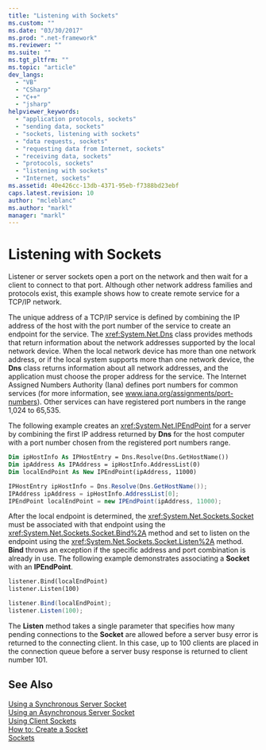 ```yaml
---
title: "Listening with Sockets"
ms.custom: ""
ms.date: "03/30/2017"
ms.prod: ".net-framework"
ms.reviewer: ""
ms.suite: ""
ms.tgt_pltfrm: ""
ms.topic: "article"
dev_langs: 
  - "VB"
  - "CSharp"
  - "C++"
  - "jsharp"
helpviewer_keywords: 
  - "application protocols, sockets"
  - "sending data, sockets"
  - "sockets, listening with sockets"
  - "data requests, sockets"
  - "requesting data from Internet, sockets"
  - "receiving data, sockets"
  - "protocols, sockets"
  - "listening with sockets"
  - "Internet, sockets"
ms.assetid: 40e426cc-13db-4371-95eb-f7388bd23ebf
caps.latest.revision: 10
author: "mcleblanc"
ms.author: "markl"
manager: "markl"
---
```

# Listening with Sockets
Listener or server sockets open a port on the network and then wait for a client to connect to that port. Although other network address families and protocols exist, this example shows how to create remote service for a TCP/IP network.  
  
 The unique address of a TCP/IP service is defined by combining the IP address of the host with the port number of the service to create an endpoint for the service. The <xref:System.Net.Dns> class provides methods that return information about the network addresses supported by the local network device. When the local network device has more than one network address, or if the local system supports more than one network device, the **Dns** class returns information about all network addresses, and the application must choose the proper address for the service. The Internet Assigned Numbers Authority (Iana) defines port numbers for common services (for more information, see www.iana.org/assignments/port-numbers). Other services can have registered port numbers in the range 1,024 to 65,535.  
  
 The following example creates an <xref:System.Net.IPEndPoint> for a server by combining the first IP address returned by **Dns** for the host computer with a port number chosen from the registered port numbers range.  
  
```vb  
Dim ipHostInfo As IPHostEntry = Dns.Resolve(Dns.GetHostName())  
Dim ipAddress As IPAddress = ipHostInfo.AddressList(0)  
Dim localEndPoint As New IPEndPoint(ipAddress, 11000)  
```  
  
```csharp  
IPHostEntry ipHostInfo = Dns.Resolve(Dns.GetHostName());  
IPAddress ipAddress = ipHostInfo.AddressList[0];  
IPEndPoint localEndPoint = new IPEndPoint(ipAddress, 11000);  
```  
  
 After the local endpoint is determined, the <xref:System.Net.Sockets.Socket> must be associated with that endpoint using the <xref:System.Net.Sockets.Socket.Bind%2A> method and set to listen on the endpoint using the <xref:System.Net.Sockets.Socket.Listen%2A> method. **Bind** throws an exception if the specific address and port combination is already in use. The following example demonstrates associating a **Socket** with an **IPEndPoint**.  
  
```vb  
listener.Bind(localEndPoint)  
listener.Listen(100)  
```  
  
```csharp  
listener.Bind(localEndPoint);  
listener.Listen(100);  
```  
  
 The **Listen** method takes a single parameter that specifies how many pending connections to the **Socket** are allowed before a server busy error is returned to the connecting client. In this case, up to 100 clients are placed in the connection queue before a server busy response is returned to client number 101.  
  
## See Also  
 [Using a Synchronous Server Socket](../../../docs/framework/network-programming/using-a-synchronous-server-socket.md)   
 [Using an Asynchronous Server Socket](../../../docs/framework/network-programming/using-an-asynchronous-server-socket.md)   
 [Using Client Sockets](../../../docs/framework/network-programming/using-client-sockets.md)   
 [How to: Create a Socket](../../../docs/framework/network-programming/how-to-create-a-socket.md)   
 [Sockets](../../../docs/framework/network-programming/sockets.md)
